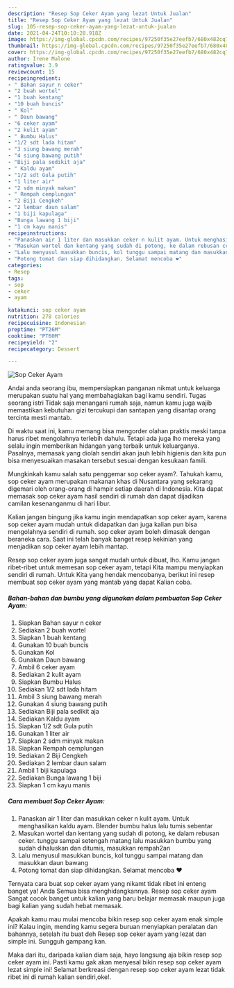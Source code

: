 ```yaml
---
description: "Resep Sop Ceker Ayam yang lezat Untuk Jualan"
title: "Resep Sop Ceker Ayam yang lezat Untuk Jualan"
slug: 105-resep-sop-ceker-ayam-yang-lezat-untuk-jualan
date: 2021-04-24T10:10:28.918Z
image: https://img-global.cpcdn.com/recipes/97250f35e27eefb7/680x482cq70/sop-ceker-ayam-foto-resep-utama.jpg
thumbnail: https://img-global.cpcdn.com/recipes/97250f35e27eefb7/680x482cq70/sop-ceker-ayam-foto-resep-utama.jpg
cover: https://img-global.cpcdn.com/recipes/97250f35e27eefb7/680x482cq70/sop-ceker-ayam-foto-resep-utama.jpg
author: Irene Malone
ratingvalue: 3.9
reviewcount: 15
recipeingredient:
- " Bahan sayur n ceker"
- "2 buah wortel"
- "1 buah kentang"
- "10 buah buncis"
- " Kol"
- " Daun bawang"
- "6 ceker ayam"
- "2 kulit ayam"
- " Bumbu Halus"
- "1/2 sdt lada hitam"
- "3 siung bawang merah"
- "4 siung bawang putih"
- "Biji pala sedikit aja"
- " Kaldu ayam"
- "1/2 sdt Gula putih"
- "1 liter air"
- "2 sdm minyak makan"
- " Rempah cemplungan"
- "2 Biji Cengkeh"
- "2 lembar daun salam"
- "1 biji kapulaga"
- "Bunga lawang 1 biji"
- "1 cm kayu manis"
recipeinstructions:
- "Panaskan air 1 liter dan masukkan ceker n kulit ayam. Untuk menghasilkan kaldu ayam. Blender bumbu halus lalu tumis sebentar"
- "Masukan wortel dan kentang yang sudah di potong, ke dalam rebusan ceker. tunggu sampai setengah matang lalu masukkan bumbu yang sudah dihaluskan dan ditumis, masukkan rempah2an"
- "Lalu menyusul masukkan buncis, kol tunggu sampai matang dan masukkan daun bawang"
- "Potong tomat dan siap dihidangkan. Selamat mencoba ❤"
categories:
- Resep
tags:
- sop
- ceker
- ayam

katakunci: sop ceker ayam 
nutrition: 278 calories
recipecuisine: Indonesian
preptime: "PT26M"
cooktime: "PT60M"
recipeyield: "2"
recipecategory: Dessert

---
```



![Sop Ceker Ayam](https://img-global.cpcdn.com/recipes/97250f35e27eefb7/680x482cq70/sop-ceker-ayam-foto-resep-utama.jpg)

Andai anda seorang ibu, mempersiapkan panganan nikmat untuk keluarga merupakan suatu hal yang membahagiakan bagi kamu sendiri. Tugas seorang istri Tidak saja menangani rumah saja, namun kamu juga wajib memastikan kebutuhan gizi tercukupi dan santapan yang disantap orang tercinta mesti mantab.

Di waktu  saat ini, kamu memang bisa mengorder olahan praktis meski tanpa harus ribet mengolahnya terlebih dahulu. Tetapi ada juga lho mereka yang selalu ingin memberikan hidangan yang terbaik untuk keluarganya. Pasalnya, memasak yang diolah sendiri akan jauh lebih higienis dan kita pun bisa menyesuaikan masakan tersebut sesuai dengan kesukaan famili. 



Mungkinkah kamu salah satu penggemar sop ceker ayam?. Tahukah kamu, sop ceker ayam merupakan makanan khas di Nusantara yang sekarang digemari oleh orang-orang di hampir setiap daerah di Indonesia. Kita dapat memasak sop ceker ayam hasil sendiri di rumah dan dapat dijadikan camilan kesenanganmu di hari libur.

Kalian jangan bingung jika kamu ingin mendapatkan sop ceker ayam, karena sop ceker ayam mudah untuk didapatkan dan juga kalian pun bisa mengolahnya sendiri di rumah. sop ceker ayam boleh dimasak dengan beraneka cara. Saat ini telah banyak banget resep kekinian yang menjadikan sop ceker ayam lebih mantap.

Resep sop ceker ayam juga sangat mudah untuk dibuat, lho. Kamu jangan ribet-ribet untuk memesan sop ceker ayam, tetapi Kita mampu menyiapkan sendiri di rumah. Untuk Kita yang hendak mencobanya, berikut ini resep membuat sop ceker ayam yang mantab yang dapat Kalian coba.

<!--inarticleads1-->

##### Bahan-bahan dan bumbu yang digunakan dalam pembuatan Sop Ceker Ayam:

1. Siapkan  Bahan sayur n ceker
1. Sediakan 2 buah wortel
1. Siapkan 1 buah kentang
1. Gunakan 10 buah buncis
1. Gunakan  Kol
1. Gunakan  Daun bawang
1. Ambil 6 ceker ayam
1. Sediakan 2 kulit ayam
1. Siapkan  Bumbu Halus
1. Sediakan 1/2 sdt lada hitam
1. Ambil 3 siung bawang merah
1. Gunakan 4 siung bawang putih
1. Sediakan Biji pala sedikit aja
1. Sediakan  Kaldu ayam
1. Siapkan 1/2 sdt Gula putih
1. Gunakan 1 liter air
1. Siapkan 2 sdm minyak makan
1. Siapkan  Rempah cemplungan
1. Sediakan 2 Biji Cengkeh
1. Sediakan 2 lembar daun salam
1. Ambil 1 biji kapulaga
1. Sediakan Bunga lawang 1 biji
1. Siapkan 1 cm kayu manis




<!--inarticleads2-->

##### Cara membuat Sop Ceker Ayam:

1. Panaskan air 1 liter dan masukkan ceker n kulit ayam. Untuk menghasilkan kaldu ayam. Blender bumbu halus lalu tumis sebentar
1. Masukan wortel dan kentang yang sudah di potong, ke dalam rebusan ceker. tunggu sampai setengah matang lalu masukkan bumbu yang sudah dihaluskan dan ditumis, masukkan rempah2an
1. Lalu menyusul masukkan buncis, kol tunggu sampai matang dan masukkan daun bawang
1. Potong tomat dan siap dihidangkan. Selamat mencoba ❤




Ternyata cara buat sop ceker ayam yang nikamt tidak ribet ini enteng banget ya! Anda Semua bisa menghidangkannya. Resep sop ceker ayam Sangat cocok banget untuk kalian yang baru belajar memasak maupun juga bagi kalian yang sudah hebat memasak.

Apakah kamu mau mulai mencoba bikin resep sop ceker ayam enak simple ini? Kalau ingin, mending kamu segera buruan menyiapkan peralatan dan bahannya, setelah itu buat deh Resep sop ceker ayam yang lezat dan simple ini. Sungguh gampang kan. 

Maka dari itu, daripada kalian diam saja, hayo langsung aja bikin resep sop ceker ayam ini. Pasti kamu gak akan menyesal bikin resep sop ceker ayam lezat simple ini! Selamat berkreasi dengan resep sop ceker ayam lezat tidak ribet ini di rumah kalian sendiri,oke!.

